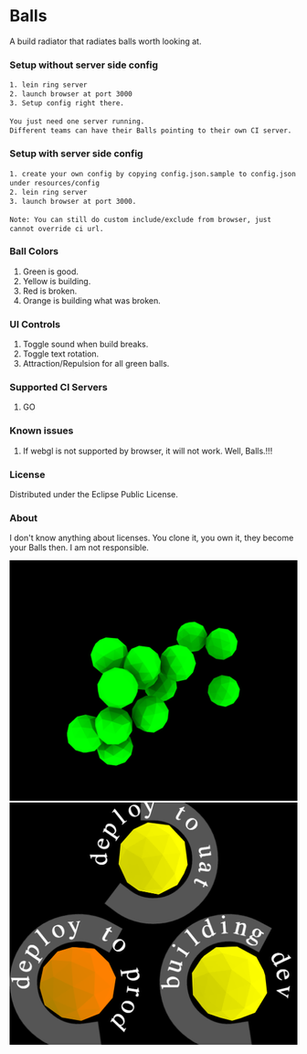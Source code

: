 # Balls

A build radiator that radiates balls worth looking at.

### Setup without server side config

	1. lein ring server
	2. launch browser at port 3000
	3. Setup config right there.

	You just need one server running.
	Different teams can have their Balls pointing to their own CI server.

### Setup with server side config

	1. create your own config by copying config.json.sample to config.json under resources/config
	2. lein ring server
	3. launch browser at port 3000.

	Note: You can still do custom include/exclude from browser, just cannot override ci url.

### Ball Colors

1. Green is good.
2. Yellow is building.
3. Red is broken.
4. Orange is building what was broken.

### UI Controls

1. Toggle sound when build breaks.
2. Toggle text rotation.
3. Attraction/Repulsion for all green balls.

### Supported CI Servers

1. GO

### Known issues

1. If webgl is not supported by browser, it will not work. Well, Balls.!!!

### License

Distributed under the Eclipse Public License.

### About

I don't know anything about licenses.
You clone it, you own it, they become your Balls then.
I am not responsible.

![Green balls](docs/all-green-balls.png)
![Building balls](docs/balls-building.png)
